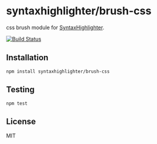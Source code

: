 # syntaxhighlighter/brush-css

css brush module for [SyntaxHighlighter](https://github.com/syntaxhighlighter).

[![Build Status](https://travis-ci.org/alexgorbatchev/brush-css.svg)](https://travis-ci.org/alexgorbatchev/brush-css)

## Installation

    npm install syntaxhighlighter/brush-css

## Testing

    npm test

## License

MIT
